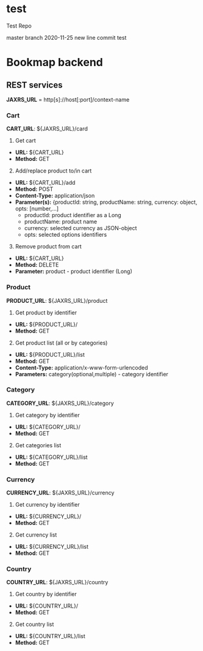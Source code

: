 # test
Test Repo

master branch
2020-11-25 new line
commit test

# Bookmap backend

## REST services

**JAXRS_URL** = http[s]://host[:port]/context-name

### Cart

**CART_URL**: ${JAXRS_URL}/card

1. Get cart
  - **URL:** ${CART_URL}
  - **Method:** GET
2. Add/replace product to/in cart
  - **URL:** ${CART_URL}/add
  - **Method:** POST
  - **Content-Type:** application/json
  - **Parameter(s):** {productId: string, productName: string, currency: object, opts: [number,...]
    - productId: product identifier as a Long
    - productName: product name
    - currency: selected currency as JSON-object
    - opts: selected options identifiers
3. Remove product from cart
  - **URL:** ${CART_URL}
  - **Method:** DELETE
  - **Parameter:** product - product identifier (Long)

### Product 

**PRODUCT_URL**: ${JAXRS_URL}/product

1. Get product by identifier
  - **URL:** ${PRODUCT_URL}/<product-identifier>
  - **Method:** GET
2. Get product list (all or by categories)
  - **URL:** ${PRODUCT_URL}/list
  - **Method:** GET
  - **Content-Type:** application/x-www-form-urlencoded
  - **Parameters:** category(optional,multiple) - category identifier

### Category

**CATEGORY_URL**: ${JAXRS_URL}/category

1. Get category by identifier
  - **URL:** ${CATEGORY_URL}/<category-identifier>
  - **Method:** GET
2. Get categories list
  - **URL:** ${CATEGORY_URL}/list
  - **Method:** GET

### Currency

**CURRENCY_URL**: ${JAXRS_URL}/currency

1. Get currency by identifier
  - **URL:** ${CURRENCY_URL}/<currency-identifier>
  - **Method:** GET
2. Get currency list
  - **URL:** ${CURRENCY_URL}/list
  - **Method:** GET

### Country

**COUNTRY_URL**: ${JAXRS_URL}/country

1. Get country by identifier
  - **URL:** ${COUNTRY_URL}/<country-identifier>
  - **Method:** GET
2. Get country list
  - **URL:** ${COUNTRY_URL}/list
  - **Method:** GET


